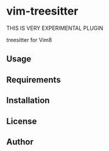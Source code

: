 # vim-treesitter

THIS IS VERY EXPERIMENTAL PLUGIN

treesitter for Vim8

## Usage

## Requirements

## Installation

## License

## Author
